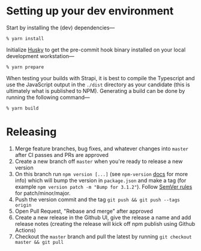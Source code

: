 # Setting up your dev environment

Start by installing the (dev) dependencies—

```
% yarn install
```

Initialize [Husky](https://www.npmjs.com/package/husky) to get the pre-commit hook binary installed on your local development workstation— 

```
% yarn prepare
```

When testing your builds with Strapi, it is best to compile the Typescript and use the JavaScript output in the `./dist` directory as your candidate (this is ultimately what is published to NPM).  Generating a build can be done by running the following command—

```
% yarn build
```

# Releasing

1. Merge feature branches, bug fixes, and whatever changes into `master` after CI passes and PRs are approved
1. Create a new branch off `master` when you're ready to release a new version
1. On this branch run `npm version [...]` (see `npm-version` [docs](https://docs.npmjs.com/cli/v7/commands/npm-version) for more info) which will bump the version in `package.json` and make a tag (for example `npm version patch -m "Bump for 3.1.2"`). Follow [SemVer rules](https://semver.org/) for patch/minor/major.
1. Push the version commit and the tag `git push && git push --tags origin`
1. Open Pull Request, "Rebase and merge" after approved
1. Create a new release in the Github UI, give the release a name and add release notes (creating the release will kick off npm publish using Github Actions)
1. Checkout the `master` branch and pull the latest by running `git checkout master && git pull`
